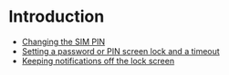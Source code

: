 # Introduction

* [Changing the SIM PIN](sim-pin.md)
* [Setting a password or PIN screen lock and a timeout](screen-lock.md)
* [Keeping notifications off the lock screen](notifications.md)
